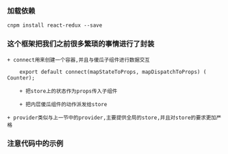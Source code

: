 ### 加载依赖

	cnpm install react-redux --save

### 这个框架把我们之前很多繁琐的事情进行了封装

	+ connect用来创建一个容器,并且与傻瓜子组件进行数据交互

		export default connect(mapStateToProps, mapDispatchToProps) ( Counter); 

		+ 把store上的状态作为props传入子组件

		+ 把内层傻瓜组件的动作派发给store

	+ provider类似与上一节中的provider,主要提供全局的store,并且对store的要求更加严格

### 注意代码中的示例	



